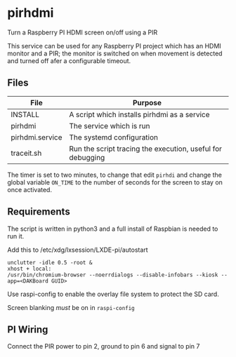 # pirhdmi
Turn a Raspberry PI HDMI screen on/off using a PIR

This service can be used for any Raspberry PI project which has an HDMI monitor and a PIR; the monitor is switched on when movement is detected and turned off afer a configurable timeout.

## Files

| File | Purpose |
|------|---------|
| INSTALL| A script which installs pirhdmi as a service |
| pirhdmi | The service which is run |
| pirhdmi.service | The systemd configuration |
| traceit.sh | Run the script tracing the execution, useful for debugging |

The timer is set to two minutes, to change that edit <code>pirhdi</code> and change the global variable <code>ON_TIME</code> to the number of seconds for the screen to stay on once activated.

## Requirements

The script is written in python3 and a full install of Raspbian is needed to run it.

Add this to /etc/xdg/lxsession/LXDE-pi/autostart

```
unclutter -idle 0.5 -root &
xhost + local:
/usr/bin/chromium-browser --noerrdialogs --disable-infobars --kiosk --app=<DAKBoard GUID>
```

Use raspi-config to enable the overlay file system to protect the SD card.

Screen blanking *must* be on in `raspi-config`

## PI Wiring

Connect the PIR power to pin 2, ground to pin 6 and signal to pin 7
